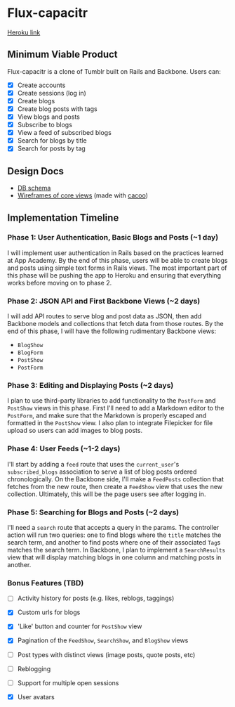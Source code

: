 # Flux-capacitr

[Heroku link][heroku]

[heroku]: http://flux-capacitr.herokuapp.com

## Minimum Viable Product
Flux-capacitr is a clone of Tumblr built on Rails and Backbone. Users can:

- [x] Create accounts
- [x] Create sessions (log in)
- [x] Create blogs
- [x] Create blog posts with tags
- [x] View blogs and posts
- [x] Subscribe to blogs
- [x] View a feed of subscribed blogs
- [x] Search for blogs by title
- [x] Search for posts by tag

## Design Docs
* [DB schema][schema]
* [Wireframes of core views][views] (made with [cacoo][cacoo])

[cacoo]: https://cacoo.com/
[schema]: ./docs/schema.md
[views]: ./docs/views.md

## Implementation Timeline

### Phase 1: User Authentication, Basic Blogs and Posts (~1 day)
I will implement user authentication in Rails based on the practices learned at
App Academy. By the end of this phase, users will be able to create blogs and
posts using simple text forms in Rails views. The most important part of this
phase will be pushing the app to Heroku and ensuring that everything works
before moving on to phase 2.

### Phase 2: JSON API and First Backbone Views (~2 days)
I will add API routes to serve blog and post data as JSON, then add Backbone
models and collections that fetch data from those routes. By the end of this
phase, I will have the following rudimentary Backbone views:

* `BlogShow`
* `BlogForm`
* `PostShow`
* `PostForm`

### Phase 3: Editing and Displaying Posts (~2 days)
I plan to use third-party libraries to add functionality to the `PostForm` and
`PostShow` views in this phase. First I'll need to add a Markdown editor to the
`PostForm`, and make sure that the Markdown is properly escaped and formatted in
the `PostShow` view. I also plan to integrate Filepicker for file upload so
users can add images to blog posts.

### Phase 4: User Feeds (~1-2 days)
I'll start by adding a `feed` route that uses the `current_user`'s
`subscribed_blogs` association to serve a list of blog posts ordered
chronologically. On the Backbone side, I'll make a `FeedPosts` collection that
fetches from the new route, then create a `FeedShow` view that uses the new
collection. Ultimately, this will be the page users see after logging in.

### Phase 5: Searching for Blogs and Posts (~2 days)
I'll need a `search` route that accepts a query in the params. The controller
action will run two queries: one to find blogs where the `title` matches
the search term, and another to find posts where one of their associated `Tag`s
matches the search term. In Backbone, I plan to implement a `SearchResults` view
that will display matching blogs in one column and matching posts in another.

### Bonus Features (TBD)
- [ ] Activity history for posts (e.g. likes, reblogs, taggings)
- [x] Custom urls for blogs
- [x] 'Like' button and counter for `PostShow` view
- [x] Pagination of the `FeedShow`, `SearchShow`, and `BlogShow` views
- [ ] Post types with distinct views (image posts, quote posts, etc)
- [ ] Reblogging
- [ ] Support for multiple open sessions
- [x] User avatars

